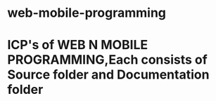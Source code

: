 # web-mobile-programming
# ICP's of WEB N MOBILE PROGRAMMING,Each consists of Source folder and Documentation folder
